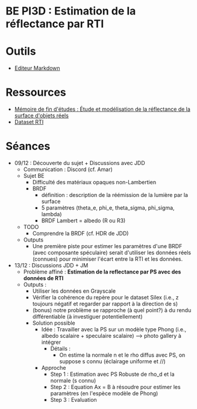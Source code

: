 # BE PI3D : Estimation de la réflectance par RTI

# Outils
 - [Editeur Markdown](https://stackedit.io/)

# Ressources
 - [Mémoire de fin d'études : Étude et modélisation de la réflectance de la surface d'objets réels](https://domurado.pagesperso-orange.fr/Memoire/)
 - [Dataset RTI](https://sharedocs.huma-num.fr/wl/?id=W4u65Lh4fWGCcrc9aKAIsnqWcu0meKym)

# Séances
 - 09/12 : Découverte du sujet + Discussions avec JDD
	 - Communication : Discord (cf. Amar)
	 - Sujet BE
		 - Difficulté des matériaux opaques non-Lambertien
		 - BRDF
			 - définition : description de la réémission de la lumière par la surface
			 - 5 paramètres (theta_e, phi_e, theta_sigma, phi_sigma, lambda)
			 - BRDF Lambert = albedo (R ou R3)
	 - TODO
		 - Comprendre la BRDF (cf. HDR de JDD)
	 - Outputs
		 - Une première piste pour estimer les paramètres d'une BRDF (avec composante spéculaire) serait d'utiliser les données réels (connues) pour minimiser l'écart entre la RTI et les données.
 - 13/12 : Discussions JDD + JM
	 - Problème affiné : **Estimation de la reflectance par PS avec des données de RTI**
	 - Outputs :
		 - Utiliser les données en Grayscale
		 - Vérifier la cohérence du repère pour le dataset Silex (i.e., z toujours négatif et regarder par rapport à la direction de s)
		 - (bonus) notre problème se rapproche (à quel point?) à du rendu différentiable (à investiguer potentiellement)
		 - Solution possible
			 - Idée : Travailler avec la PS sur un modèle type Phong (i.e., albedo scalaire + speculaire scalaire) --> photo gallery à intégrer 
				 - Détails :
					 - On estime la normale n et le rho diffus avec PS, on suppose s connu (éclairage uniforme et //)
			 - Approche
				 - Step 1 : Estimation avec PS Robuste de rho_d et la normale (s connu)
				 - Step 2 : Equation Ax = B à résoudre pour estimer les paramètres (en l'espèce modèle de Phong)
				 - Step 3 : Evaluation
